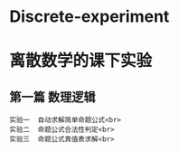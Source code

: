 # Discrete-experiment
# 离散数学的课下实验

  ## 第一篇 数理逻辑
    实验一  自动求解简单命题公式<br> 
    实验二  命题公式合法性判定<br> 
    实验三  命题公式真值表求解<br> 
